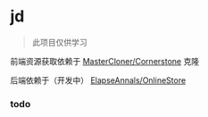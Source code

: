 # jd

>此项目仅供学习

前端资源获取依赖于 [MasterCloner/Cornerstone](https://github.com/MasterCloner/Cornerstone) 克隆

后端依赖于（开发中） [ElapseAnnals/OnlineStore](https://github.com/ElapseAnnals/OnlineStore) 

### todo


